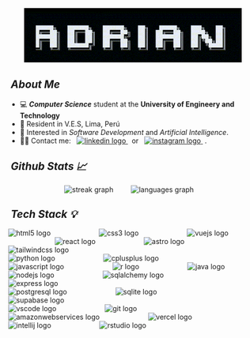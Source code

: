 <div align="center">
  <img src="./public/name.gif" alt="name_gif" width="440" height="110"/>
</div>

## &nbsp;_About Me_
<ul>
  <li> 💻 <em><strong>Computer Science</strong></em> student at the <strong>University of Engineery and Technology</strong></li>
  <li> 🧱 Resident in V.E.S, Lima, Perú</li>
  <li> 👀 Interested in <em>Software Development</em> and <em>Artificial Intelligence</em>.</li>
<!--   <li> ✨ Collaborating as <em>Frontend Developer</em> in &nbsp; <a href="https://discord.gg/SMX7vqcjZu" target="_blank">
    <img src="https://img.shields.io/static/v1?message=Cachimbo&logo=discord&label=&color=7289DA&logoColor=white&labelColor=&style=for-the-badge" height="20" alt="discord logo"  />
  </a> &nbsp;.</li> -->
  <li> 🫱🏻 Contact me: &nbsp; <a href="https://www.linkedin.com/in/adsandovalio" target="_blank">
    <img src="https://img.shields.io/static/v1?message=LinkedIn&logo=linkedin&label=&color=0077B5&logoColor=white&labelColor=&style=for-the-badge" height="20" alt="linkedin logo"  />
  </a> &nbsp; or &nbsp; <a href="https://www.instagram.com/sandoval__adrian/" target="_blank">
    <img src="https://img.shields.io/static/v1?message=Instagram&logo=instagram&label=&color=E4405F&logoColor=white&labelColor=&style=for-the-badge" height="20" alt="instagram logo"  />
  </a> &nbsp;.</li>
<!--   <li> 🌱 Currently working as ... </li> -->
</ul>

## &nbsp;_Github Stats 📈_

<p align="center">
  <img src="https://streak-stats.demolab.com?user=Sandovl0593&locale=en&mode=daily&theme=react&hide_border=false&border_radius=5" height="150" alt="streak graph" style="padding-right: 20px" alt="stats graph"/> &nbsp;&nbsp;
  <img src="https://github-readme-stats-eight-theta.vercel.app/api/top-langs/?username=Sandovl0593&theme=react&show_icons=true&hide_border=false&layout=compact" height="150" alt="languages graph"/>&nbsp;&nbsp;&nbsp;&nbsp;
<!--   <img src="https://github-profile-trophy.vercel.app?username=Sandovl0593&theme=dracula&column=-1&row=1&margin-w=8&margin-h=2&no-bg=false&no-frame=false&order=4" height="150" alt="trophy graph"  /> -->
<!--   <img src="https://github-readme-activity-graph.vercel.app/graph?username=Sandovl0593&radius=16&theme=react&area=true&border=2" height="130" alt="activity-graph graph"  /> -->
</p>

## &nbsp;_Tech Stack 💡_

<div align="left">
  <img src="https://cdn.simpleicons.org/html5/E34F26" height="30" alt="html5 logo"  />
  <img width="90" />
  <img src="https://cdn.simpleicons.org/css3/1572B6" height="30" alt="css3 logo"  />
  <img width="90" />
  <img src="https://cdn.simpleicons.org/vuedotjs/4FC08D" height="30" alt="vuejs logo"  />
  <img width="90" />
  <img src="https://cdn.jsdelivr.net/gh/devicons/devicon/icons/react/react-original.svg" height="30" alt="react logo"  />
  <img width="90" />
  <img src="https://cdn.simpleicons.org/astro/FF5D01" height="30" alt="astro logo"  />
  <img width="90" />
  <img src="https://cdn.simpleicons.org/tailwindcss/06B6D4" height="30" alt="tailwindcss logo"  />
<!--   <img width="90" />
  <img src="https://cdn.simpleicons.org/nuxtdotjs/00DC82" height="30" alt="nuxtjs logo"  /> -->
</div>

<div align="left">
  <img src="https://cdn.jsdelivr.net/gh/devicons/devicon/icons/python/python-original.svg" height="30" alt="python logo"  />
  <img width="90" />
  <img src="https://cdn.simpleicons.org/c++/00599C" height="30" alt="cplusplus logo"  />
  <img width="90" />
  <img src="https://cdn.jsdelivr.net/gh/devicons/devicon/icons/javascript/javascript-original.svg" height="30" alt="javascript logo"  />
<!--   <img width="90" />
  <img src="https://cdn.jsdelivr.net/gh/devicons/devicon/icons/typescript/typescript-original.svg" height="30" alt="typescript logo"  /> -->
  <img width="90" />
  <img src="https://cdn.jsdelivr.net/gh/devicons/devicon/icons/r/r-original.svg" height="30" alt="r logo"  />
<!--   <img width="90" />
  <img src="https://cdn.jsdelivr.net/gh/devicons/devicon/icons/matlab/matlab-original.svg" height="30" alt="matlab logo"  /> -->
<!--   <img width="90" />
  <img src="https://cdn.simpleicons.org/latex/008080" height="30" alt="latex logo"  /> -->
  <img width="90" />
  <img src="https://cdn.jsdelivr.net/gh/devicons/devicon/icons/java/java-original.svg" height="30" alt="java logo"  />
</div>

<div align="left">
  <img src="https://cdn.simpleicons.org/nodedotjs/339933" height="30" alt="nodejs logo"  />
  <img width="90" />
  <img src="https://cdn.jsdelivr.net/gh/devicons/devicon/icons/sqlalchemy/sqlalchemy-original.svg" height="30" alt="sqlalchemy logo"  />
  <img width="90" />
  <img src="https://skillicons.dev/icons?i=express" height="30" alt="express logo"  />
<!--   <img width="90" />
  <img src="https://cdn.simpleicons.org/spring/6DB33F" height="30" alt="spring logo"  /> -->
<!--   <img width="90" />
  <img src="https://skillicons.dev/icons?i=prisma" height="30" alt="prisma logo"  /> -->
</div>

<div align="left">
  <img src="https://cdn.simpleicons.org/postgresql/4169E1" height="30" alt="postgresql logo"  />
  <img width="90" />
  <img src="https://cdn.jsdelivr.net/gh/devicons/devicon/icons/sqlite/sqlite-original.svg" height="30" alt="sqlite logo"  />
<!--   <img width="90" />
  <img src="https://cdn.jsdelivr.net/gh/devicons/devicon/icons/mysql/mysql-original.svg" height="30" alt="mysql logo"  /> -->
<!--   <img width="90" />
  <img src="https://cdn.simpleicons.org/amazondynamodb/4053D6" height="30" alt="amazondynamodb logo"  /> -->
  <img width="90" />
  <img src="https://cdn.simpleicons.org/supabase/3ECF8E" height="30" alt="supabase logo"  />
</div>

<div align="left">
  <img src="https://cdn.jsdelivr.net/gh/devicons/devicon/icons/vscode/vscode-original.svg" height="30" alt="vscode logo"  />
  <img width="90" />
  <img src="https://cdn.jsdelivr.net/gh/devicons/devicon/icons/git/git-original.svg" height="30" alt="git logo"  />
<!--   <img width="90" />
  <img src="https://cdn.jsdelivr.net/gh/devicons/devicon/icons/npm/npm-original-wordmark.svg" height="30" alt="npm logo"  /> -->
  <img width="90" />
<!--   <img src="https://cdn.jsdelivr.net/gh/devicons/devicon/icons/jupyter/jupyter-original.svg" height="30" alt="jupyter logo"  />
  <img width="90" /> -->
  <img src="https://skillicons.dev/icons?i=aws" height="30" alt="amazonwebservices logo"  />
  <img width="90" />
  <img src="https://skillicons.dev/icons?i=vercel" height="30" alt="vercel logo"  />
  <img width="90" />
  <img src="https://cdn.jsdelivr.net/gh/devicons/devicon/icons/intellij/intellij-original.svg" height="30" alt="intellij logo"  />
  <img width="90" />
  <img src="https://cdn.jsdelivr.net/gh/devicons/devicon/icons/rstudio/rstudio-original.svg" height="30" alt="rstudio logo"  />
</div>

<!-- <br clear="both">

<div align="center">
  <img src="https://cdn.jsdelivr.net/gh/devicons/devicon/icons/numpy/numpy-original.svg" height="30" alt="numpy logo"  />
  <img width="90" />
  <img src="https://cdn.jsdelivr.net/gh/devicons/devicon/icons/pandas/pandas-original.svg" height="30" alt="pandas logo"  />
  <img width="90" />
  <img src="https://cdn.jsdelivr.net/gh/devicons/devicon/icons/tensorflow/tensorflow-original.svg" height="30" alt="tensorflow logo"  />
  <img width="90" />
  <img src="https://cdn.simpleicons.org/opencv/5C3EE8" height="30" alt="opencv logo"  />
  <img width="40" />
  <img src="https://cdn.jsdelivr.net/gh/devicons/devicon/icons/opencv/opencv-original.svg" height="30" alt="opencv logo"  />
</div> -->
